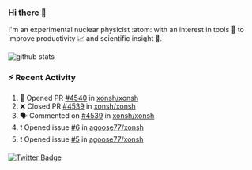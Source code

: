 ### Hi there 👋 

I'm an experimental nuclear physicist :atom: with an interest in tools :wrench: to improve productivity :chart_with_upwards_trend: and scientific insight :telescope:.

![github stats](https://github-readme-stats.vercel.app/api?username=agoose77&show_icons=true&hide_rank=true&hide_title=true&bg_color=30,e76445,904e95&text_color=efe3ec&icon_color=efe3ec)
<!--
**agoose77/agoose77** is a ✨ _special_ ✨ repository because its `README.md` (this file) appears on your GitHub profile.

Here are some ideas to get you started:

- 🔭 I’m currently working on ...
- 🌱 I’m currently learning ...
- 👯 I’m looking to collaborate on ...
- 🤔 I’m looking for help with ...
- 💬 Ask me about ...
- 📫 How to reach me: ...
- 😄 Pronouns: ...
- ⚡ Fun fact: ...
-->

### :zap: Recent Activity
<!--START_SECTION:activity-->
1. 💪 Opened PR [#4540](https://github.com/xonsh/xonsh/pull/4540) in [xonsh/xonsh](https://github.com/xonsh/xonsh)
2. ❌ Closed PR [#4539](https://github.com/xonsh/xonsh/pull/4539) in [xonsh/xonsh](https://github.com/xonsh/xonsh)
3. 🗣 Commented on [#4539](https://github.com/xonsh/xonsh/issues/4539) in [xonsh/xonsh](https://github.com/xonsh/xonsh)
4. ❗️ Opened issue [#6](https://github.com/agoose77/xonsh/issues/6) in [agoose77/xonsh](https://github.com/agoose77/xonsh)
5. ❗️ Opened issue [#5](https://github.com/agoose77/xonsh/issues/5) in [agoose77/xonsh](https://github.com/agoose77/xonsh)
<!--END_SECTION:activity-->


[![Twitter Badge](https://img.shields.io/twitter/follow/agoose77?style=flat-square&logo=Twitter&logoColor=white&color=cornflowerblue)](https://twitter.com/agoose77)
